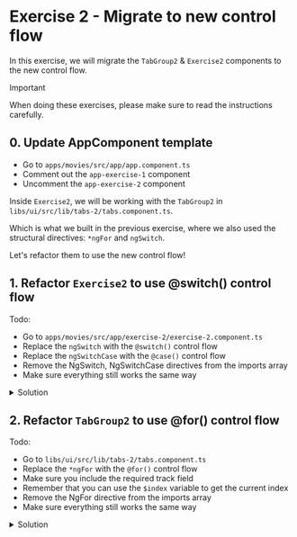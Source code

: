# Exercise 2 - Migrate to new control flow

In this exercise, we will migrate the `TabGroup2` & `Exercise2` components to the new control flow.

> [!IMPORTANT]
> When doing these exercises, please make sure to read the instructions carefully.

## 0. Update AppComponent template

- Go to `apps/movies/src/app/app.component.ts`
- Comment out the `app-exercise-1` component
- Uncomment the `app-exercise-2` component

Inside `Exercise2`, we will be working with the `TabGroup2` in `libs/ui/src/lib/tabs-2/tabs.component.ts`.

Which is what we built in the previous exercise, where we also used the structural directives: `*ngFor` and `ngSwitch`.

Let's refactor them to use the new control flow!

## 1. Refactor `Exercise2` to use &#64;switch() control flow

Todo:
- Go to `apps/movies/src/app/exercise-2/exercise-2.component.ts`
- Replace the `ngSwitch` with the `@switch()` control flow
- Replace the `ngSwitchCase` with the `@case()` control flow
- Remove the NgSwitch, NgSwitchCase directives from the imports array 
- Make sure everything still works the same way

<details>
  <summary>Solution</summary>

```diff
// apps/movies/src/app/exercise-2/exercise-2.component.ts

@Component({
  selector: 'ds-exercise-2',
  template: `
    <ds-tab-group2 [tabs]="tabs" [(activeIndex)]="activeIndex" />
    
-    <ng-container [ngSwitch]="activeIndex">
-      <div *ngSwitchCase="0">Tab1 content</div>
-      <div *ngSwitchCase="1">Tab2 content</div>
-      <div *ngSwitchCase="2">Tab3 content</div>
-    </ng-container>

+    @switch (activeIndex) {
+      @case (0) {
+        <div>Tab1 content</div>
+      }
+      @case (1) {
+        <div>Tab2 content</div>
+      }
+      @case (2) {
+        <div>Tab3 content</div>
+      }
+    }
  `,
})
export class Exercise2 { ... }
```

</details>


## 2. Refactor `TabGroup2` to use &#64;for() control flow

Todo:
- Go to `libs/ui/src/lib/tabs-2/tabs.component.ts`
- Replace the `*ngFor` with the `@for()` control flow
- Make sure you include the required track field
- Remember that you can use the `$index` variable to get the current index
- Remove the NgFor directive from the imports array 
- Make sure everything still works the same way

<details>
  <summary>Solution</summary>

```html
// libs/ui/src/lib/tabs-2/tabs.component.ts

<!--Before:-->
<li
  *ngFor="let tab of tabs; let i = index"
  class="tab-header-item"
  [class.selected]="activeIndex === i"
  [attr.aria-selected]="activeIndex === i ? 'true' : null"
  [class.disabled]="tab.disabled"
  [attr.aria-disabled]="tab.disabled ? 'true' : null"
  (click)="!tab.disabled ? selectTab(i) : null"
  role="tab"
>
  {{ tab.title }}
</li>

<!--After:-->
@for (tab of tabs; track tab.title) {
  <li
    class="tab-header-item"
    [class.selected]="activeIndex === $index"
    [attr.aria-selected]="activeIndex === $index ? 'true' : null"
    [class.disabled]="tab.disabled"
    [attr.aria-disabled]="tab.disabled ? 'true' : null"
    (click)="!tab.disabled ? selectTab($index) : null"
    role="tab"
  >
    {{ tab.title }}
  </li>
}
```





